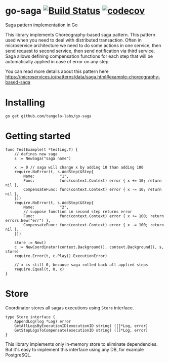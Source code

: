 # go-saga [![Build Status](https://travis-ci.org/itimofeev/go-saga.svg?branch=master)](https://travis-ci.org/itimofeev/go-saga) [![codecov](https://codecov.io/gh/itimofeev/go-saga/branch/master/graph/badge.svg)](https://codecov.io/gh/itimofeev/go-saga)
Saga pattern implementation in Go

This library implements Choreography-based saga pattern. This pattern used when you need to deal with distributed transaction.
Often in microservice architecture we need to do some actions in one service, then send request to second service, then send notification via third service.
Saga allows defining compensation functions for each step that will be automatically applied in case of error on any step.

You can read more details about this pattern here https://microservices.io/patterns/data/saga.html#example-choreography-based-saga

# Installing
```go get github.com/tangelo-labs/go-saga```

# Getting started

```
func TestExample(t *testing.T) {
    // defines new saga
    s := NewSaga("saga name")
    
    x := 0 // saga will change x by adding 10 than adding 100
    require.NoError(t, s.AddStep(&Step{
        Name:           "1",
        Func:           func(context.Context) error { x += 10; return nil },
        CompensateFunc: func(context.Context) error { x -= 10; return nil },
    }))
    require.NoError(t, s.AddStep(&Step{
        Name:           "2",
        // suppose function in second step returns error
        Func:           func(context.Context) error { x += 100; return errors.New("err") },
        CompensateFunc: func(context.Context) error { x -= 100; return nil },
    }))
    
    store := New()
    c := NewCoordinator(context.Background(), context.Background(), s, store)
    require.Error(t, c.Play().ExecutionError)
    
    // x is still 0, because saga rolled back all applied steps
    require.Equal(t, 0, x)
}
```

# Store
Coordinator stores all sagas executions using `Store` interface.
```
type Store interface {
	AppendLog(log *Log) error
	GetAllLogsByExecutionID(executionID string) ([]*Log, error)
	GetStepLogsToCompensate(executionID string) ([]*Log, error)
}
```
This library implements only in-memory store to eliminate dependencies.
But it's easy to implement this interface using any DB, for example PostgreSQL.
